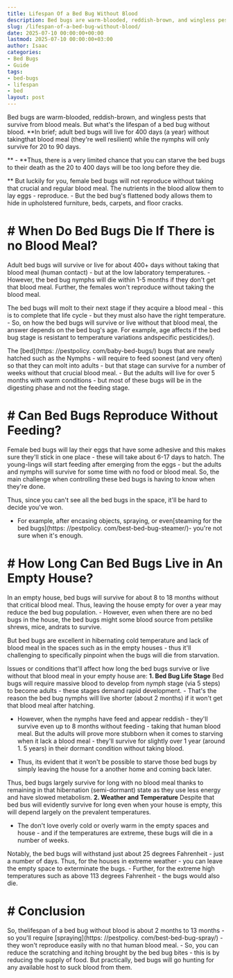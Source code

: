 ```yaml
---
title: Lifespan Of a Bed Bug Without Blood
description: Bed bugs are warm-blooded, reddish-brown, and wingless pests that survive from blood meals. But what's the lifespan of a bed bug without blood. In brief adult...
slug: /lifespan-of-a-bed-bug-without-blood/
date: 2025-07-10 00:00:00+00:00
lastmod: 2025-07-10 00:00:00+03:00
author: Isaac
categories:
- Bed Bugs
- Guide
tags:
- bed-bugs
- lifespan
- bed
layout: post
---
```


Bed bugs are warm-blooded, reddish-brown, and wingless pests that survive from blood meals. But what's the lifespan of a bed bug without blood. **In brief; adult bed bugs will live for 400 days (a year) without takingthat blood meal (they're well resilient) while the nymphs will only survive for 20 to 90 days.

** - **Thus, there is a very limited chance that you can starve the bed bugs to their death as the 20 to 400 days will be too long before they die.

** But luckily for you, female bed bugs will not reproduce without taking that crucial and regular blood meal. The nutrients in the blood allow them to lay eggs - reproduce. - But the bed bug's flattened body allows them to hide in upholstered furniture, beds, carpets, and floor cracks.

# # When Do Bed Bugs Die If There is no Blood Meal?

Adult bed bugs will survive or live for about 400+ days without taking that blood meal (human contact) - but at the low laboratory temperatures. - However, the bed bug nymphs will die within 1-5 months if they don't get that blood meal. Further, the females won't reproduce without taking the blood meal.

The bed bugs will molt to their next stage if they acquire a blood meal - this is to complete that life cycle - but they must also have the right temperature. - So, on how the bed bugs will survive or live without that blood meal, the answer depends on the bed bug's age. For example, age affects if the bed bug stage is resistant to temperature variations andspecific pesticides/).

The [bed](https: //pestpolicy. com/baby-bed-bugs/) bugs that are newly hatched such as the Nymphs - will require to feed soonest (and very often) so that they can molt into adults - but that stage can survive for a number of weeks without that crucial blood meal. - But the adults will live for over 5 months with warm conditions - but most of these bugs will be in the digesting phase and not the feeding stage.

# # Can Bed Bugs Reproduce Without Feeding?

Female bed bugs will lay their eggs that have some adhesive and this makes sure they'll stick in one place - these will take about 6-17 days to hatch. The young-lings will start feeding after emerging from the eggs - but the adults and nymphs will survive for some time with no food or blood meal. So, the main challenge when controlling these bed bugs is having to know when they're done.

Thus, since you can't see all the bed bugs in the space, it'll be hard to decide you've won.

- For example, after encasing objects, spraying, or even[steaming for the bed bugs](https: //pestpolicy. com/best-bed-bug-steamer/)- you're not sure when it's enough.

# # How Long Can Bed Bugs Live in An Empty House?

In an empty house, bed bugs will survive for about 8 to 18 months without that critical blood meal. Thus, leaving the house empty for over a year may reduce the bed bug population. - However, even when there are no bed bugs in the house, the bed bugs might some blood source from petslike shrews, mice, andrats to survive.

But bed bugs are excellent in hibernating cold temperature and lack of blood meal in the spaces such as in the empty houses - thus it'll challenging to specifically pinpoint when the bugs will die from starvation.

Issues or conditions that'll affect how long the bed bugs survive or live without that blood meal in your empty house are: **1. Bed Bug Life Stage** Bed bugs will require massive blood to develop from nymph stage (via 5 steps) to become adults - these stages demand rapid development. - That's the reason the bed bug nymphs will live shorter (about 2 months) if it won't get that blood meal after hatching.

- However, when the nymphs have feed and appear reddish - they'll survive even up to 8 months without feeding - taking that human blood meal. But the adults will prove more stubborn when it comes to starving when it lack a blood meal - they'll survive for slightly over 1 year (around 1. 5 years) in their dormant condition without taking blood.

- Thus, its evident that it won't be possible to starve those bed bugs by simply leaving the house for a another home and coming back later.

Thus, bed bugs largely survive for long with no blood meal thanks to remaining in that hibernation (semi-dormant) state as they use less energy and have slowed metabolism. **2. Weather and Temperature** Despite that bed bus will evidently survive for long even when your house is empty, this will depend largely on the prevalent temperatures.

- The don't love overly cold or overly warm in the empty spaces and house - and if the temperatures are extreme, these bugs will die in a number of weeks.

Notably, the bed bugs will withstand just about 25 degrees Fahrenheit - just a number of days. Thus, for the houses in extreme weather - you can leave the empty space to exterminate the bugs. - Further, for the extreme high temperatures such as above 113 degrees Fahrenheit - the bugs would also die.

# # Conclusion

So, thelifespan of a bed bug without blood is about 2 months to 13 months - so you'll require [spraying](https: //pestpolicy. com/best-bed-bug-spray/) - they won't reproduce easily with no that human blood meal. - So, you can reduce the scratching and itching brought by the bed bug bites - this is by reducing the supply of food. But practically, bed bugs will go hunting for any available host to suck blood from them.
